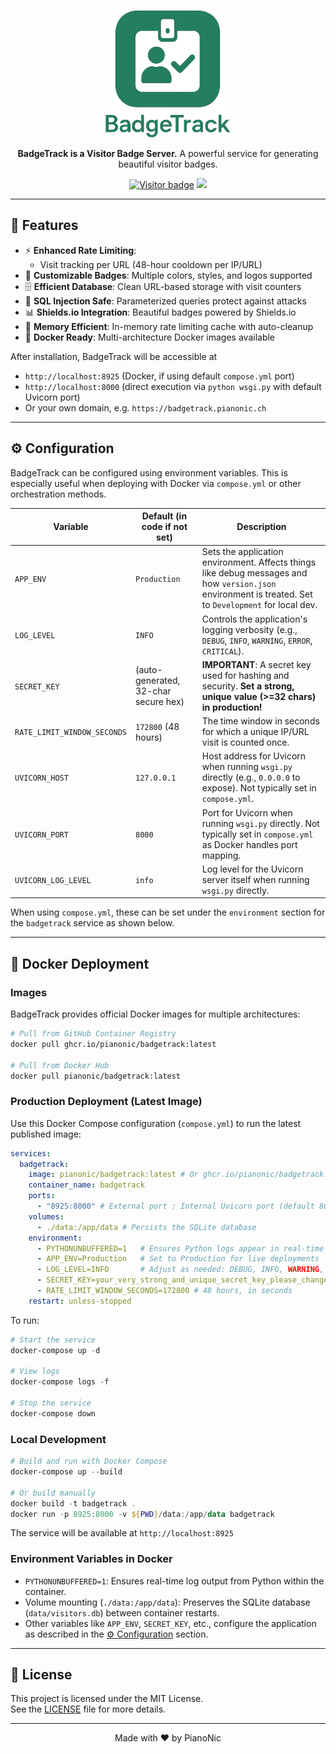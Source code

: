 <p align="center">
  <img src="assets/logo.png" width="200" alt="BadgeTrack Logo" />
</p>
<p align="center">
  <strong>BadgeTrack is a Visitor Badge Server.</strong>
  A powerful service for generating beautiful visitor badges.
</p>
<p align="center">
  <a href="https://github.com/PianoNic/BadgeTrack"><img src="https://badgetrack.pianonic.ch/badge?url=BadgeTrack&label=visitors&color=237e61&style=flat&logo=github" alt="Visitor badge"/></a>
  <a href="#-installation"><img src="https://img.shields.io/badge/Self--Host-Instructions-237e61.svg" /></a>
</p>

---

## 🚀 Features

- ⚡ **Enhanced Rate Limiting**:  
  - Visit tracking per URL (48-hour cooldown per IP/URL)  
- 🎨 **Customizable Badges**: Multiple colors, styles, and logos supported
- 🗄️ **Efficient Database**: Clean URL-based storage with visit counters
- 🔐 **SQL Injection Safe**: Parameterized queries protect against attacks
- 📊 **Shields.io Integration**: Beautiful badges powered by Shields.io
- 💾 **Memory Efficient**: In-memory rate limiting cache with auto-cleanup
- 🐳 **Docker Ready**: Multi-architecture Docker images available

After installation, BadgeTrack will be accessible at  
- `http://localhost:8925` (Docker, if using default `compose.yml` port)  
- `http://localhost:8000` (direct execution via `python wsgi.py` with default Uvicorn port)  
- Or your own domain, e.g. `https://badgetrack.pianonic.ch`

---

## ⚙️ Configuration

BadgeTrack can be configured using environment variables. This is especially useful when deploying with Docker via `compose.yml` or other orchestration methods.

| Variable                    | Default (in code if not set)          | Description                                                                                                |
| --------------------------- | ------------------------------------- | ---------------------------------------------------------------------------------------------------------- |
| `APP_ENV`                   | `Production`                          | Sets the application environment. Affects things like debug messages and how `version.json` environment is treated. Set to `Development` for local dev.    |
| `LOG_LEVEL`                 | `INFO`                                | Controls the application's logging verbosity (e.g., `DEBUG`, `INFO`, `WARNING`, `ERROR`, `CRITICAL`).       |
| `SECRET_KEY`                | (auto-generated, 32-char secure hex)  | **IMPORTANT**: A secret key used for hashing and security. **Set a strong, unique value (>=32 chars) in production!**   |
| `RATE_LIMIT_WINDOW_SECONDS` | `172800` (48 hours)                   | The time window in seconds for which a unique IP/URL visit is counted once.                                |
| `UVICORN_HOST`              | `127.0.0.1`                           | Host address for Uvicorn when running `wsgi.py` directly (e.g., `0.0.0.0` to expose). Not typically set in `compose.yml`. |
| `UVICORN_PORT`              | `8000`                                | Port for Uvicorn when running `wsgi.py` directly. Not typically set in `compose.yml` as Docker handles port mapping. |                            |
| `UVICORN_LOG_LEVEL`         | `info`                                | Log level for the Uvicorn server itself when running `wsgi.py` directly.                                     |

When using `compose.yml`, these can be set under the `environment` section for the `badgetrack` service as shown below.

---
## 🐳 Docker Deployment

### Images

BadgeTrack provides official Docker images for multiple architectures:

```bash
# Pull from GitHub Container Registry
docker pull ghcr.io/pianonic/badgetrack:latest

# Pull from Docker Hub
docker pull pianonic/badgetrack:latest
```

### Production Deployment (Latest Image)

Use this Docker Compose configuration (`compose.yml`) to run the latest published image:

```yaml
services:
  badgetrack:
    image: pianonic/badgetrack:latest # Or ghcr.io/pianonic/badgetrack:latest
    container_name: badgetrack
    ports:
      - "8925:8000" # External port : Internal Uvicorn port (default 8000)
    volumes:
      - ./data:/app/data # Persists the SQLite database
    environment:
      - PYTHONUNBUFFERED=1   # Ensures Python logs appear in real-time
      - APP_ENV=Production   # Set to Production for live deployments
      - LOG_LEVEL=INFO       # Adjust as needed: DEBUG, INFO, WARNING, ERROR, CRITICAL
      - SECRET_KEY=your_very_strong_and_unique_secret_key_please_change_me # IMPORTANT: Set a strong, unique key!
      - RATE_LIMIT_WINDOW_SECONDS=172800 # 48 hours, in seconds
    restart: unless-stopped
```

To run:

```powershell
# Start the service
docker-compose up -d

# View logs
docker-compose logs -f

# Stop the service
docker-compose down
```

### Local Development

```powershell
# Build and run with Docker Compose
docker-compose up --build

# Or build manually
docker build -t badgetrack .
docker run -p 8925:8000 -v ${PWD}/data:/app/data badgetrack
```

The service will be available at `http://localhost:8925`

### Environment Variables in Docker

- `PYTHONUNBUFFERED=1`: Ensures real-time log output from Python within the container.
- Volume mounting (`./data:/app/data`): Preserves the SQLite database (`data/visitors.db`) between container restarts.
- Other variables like `APP_ENV`, `SECRET_KEY`, etc., configure the application as described in the [⚙️ Configuration](#️-configuration) section.

---

## 📜 License

This project is licensed under the MIT License.  
See the [LICENSE](LICENSE) file for more details.

---

<p align="center">Made with ❤️ by PianoNic</p>
